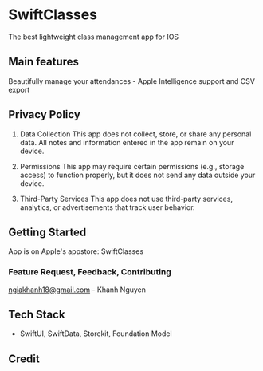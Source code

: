 # SwiftClasses

The best lightweight class management app for IOS

## Main features

Beautifully manage your attendances - Apple Intelligence support and CSV export

## Privacy Policy

1. Data Collection
This app does not collect, store, or share any personal data. All notes and information entered in the app remain on your device.

2. Permissions
This app may require certain permissions (e.g., storage access) to function properly, but it does not send any data outside your device.

3. Third-Party Services
This app does not use third-party services, analytics, or advertisements that track user behavior.

## Getting Started

App is on Apple's appstore: SwiftClasses

### Feature Request, Feedback, Contributing

ngiakhanh18@gmail.com - Khanh Nguyen

## Tech Stack

- SwiftUI, SwiftData, Storekit, Foundation Model

## Credit


